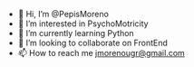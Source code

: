 - 👋 Hi, I’m @PepisMoreno
- 👀 I’m interested in PsychoMotricity
- 🌱 I’m currently learning Python
- 💞️ I’m looking to collaborate on FrontEnd
- 📫 How to reach me jmorenougr@gmail.com

<!---
PepisMoreno/PepisMoreno is a ✨ special ✨ repository because its `README.md` (this file) appears on your GitHub profile.
You can click the Preview link to take a look at your changes.
--->
